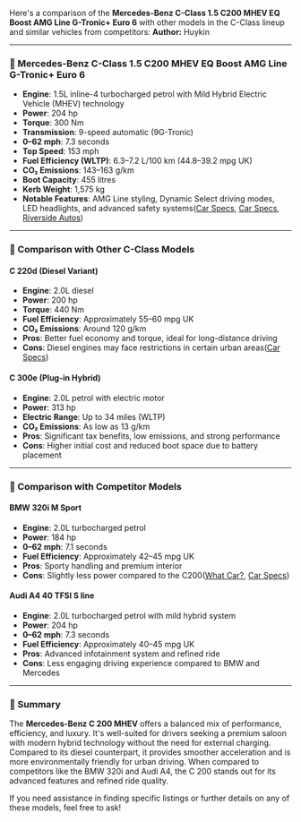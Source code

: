 Here's a comparison of the **Mercedes-Benz C-Class 1.5 C200 MHEV EQ Boost AMG Line G-Tronic+ Euro 6** with other models in the C-Class lineup and similar vehicles from competitors:
**Author:** Huykin

---

### 🔹 Mercedes-Benz C-Class 1.5 C200 MHEV EQ Boost AMG Line G-Tronic+ Euro 6

* **Engine**: 1.5L inline-4 turbocharged petrol with Mild Hybrid Electric Vehicle (MHEV) technology
* **Power**: 204 hp
* **Torque**: 300 Nm
* **Transmission**: 9-speed automatic (9G-Tronic)
* **0–62 mph**: 7.3 seconds
* **Top Speed**: 153 mph
* **Fuel Efficiency (WLTP)**: 6.3–7.2 L/100 km (44.8–39.2 mpg UK)
* **CO₂ Emissions**: 143–163 g/km
* **Boot Capacity**: 455 litres
* **Kerb Weight**: 1,575 kg
* **Notable Features**: AMG Line styling, Dynamic Select driving modes, LED headlights, and advanced safety systems([Car Specs][1], [Car Specs][2], [Riverside Autos][3])

---

### 🔹 Comparison with Other C-Class Models

#### **C 220d (Diesel Variant)**

* **Engine**: 2.0L diesel
* **Power**: 200 hp
* **Torque**: 440 Nm
* **Fuel Efficiency**: Approximately 55–60 mpg UK
* **CO₂ Emissions**: Around 120 g/km
* **Pros**: Better fuel economy and torque, ideal for long-distance driving
* **Cons**: Diesel engines may face restrictions in certain urban areas([Car Specs][1])

#### **C 300e (Plug-in Hybrid)**

* **Engine**: 2.0L petrol with electric motor
* **Power**: 313 hp
* **Electric Range**: Up to 34 miles (WLTP)
* **CO₂ Emissions**: As low as 13 g/km
* **Pros**: Significant tax benefits, low emissions, and strong performance
* **Cons**: Higher initial cost and reduced boot space due to battery placement

---

### 🔹 Comparison with Competitor Models

#### **BMW 320i M Sport**

* **Engine**: 2.0L turbocharged petrol
* **Power**: 184 hp
* **0–62 mph**: 7.1 seconds
* **Fuel Efficiency**: Approximately 42–45 mpg UK
* **Pros**: Sporty handling and premium interior
* **Cons**: Slightly less power compared to the C200([What Car?][4], [Car Specs][2])

#### **Audi A4 40 TFSI S line**

* **Engine**: 2.0L turbocharged petrol with mild hybrid system
* **Power**: 204 hp
* **0–62 mph**: 7.3 seconds
* **Fuel Efficiency**: Approximately 40–45 mpg UK
* **Pros**: Advanced infotainment system and refined ride
* **Cons**: Less engaging driving experience compared to BMW and Mercedes

---

### 🔹 Summary

The **Mercedes-Benz C 200 MHEV** offers a balanced mix of performance, efficiency, and luxury. It's well-suited for drivers seeking a premium saloon with modern hybrid technology without the need for external charging. Compared to its diesel counterpart, it provides smoother acceleration and is more environmentally friendly for urban driving. When compared to competitors like the BMW 320i and Audi A4, the C 200 stands out for its advanced features and refined ride quality.

If you need assistance in finding specific listings or further details on any of these models, feel free to ask!

[1]: https://www.car-specs.net/car/Mercedes-Benz-C-class-T-modell-%28S206%29/C-200-EQ-Boost-%28204-Hp%29-9G-TRONIC/40671?utm_source=chatgpt.com "Mercedes-Benz C-class (2021) C 200 EQ Boost (204 Hp) 9G-TRONIC Technical Specifications and Car Data, Engine Info and Performance"
[2]: https://www.car-specs.net/car/Mercedes-Benz-C-class-%28W206%29/C-200-EQ-Boost-%28204-Hp%29-9G-TRONIC/40679?utm_source=chatgpt.com "Mercedes-Benz C-class (2021) C 200 EQ Boost (204 Hp) 9G-TRONIC Technical Specifications and Car Data, Engine Info and Performance"
[3]: https://www.riversideautos.co.uk/product/292594-mercedes-benz-c-class-1-5-c200-mhev-eq-boost-amg-line-premium-g-tronic-euro-6-s-s-4dr/?utm_source=chatgpt.com "Mercedes-Benz C Class 1.5 C200 MHEV EQ Boost AMG Line (Premium) G-Tronic+ Euro 6 (s/s) 4dr - Riverside Autos"
[4]: https://www.whatcar.com/mercedes-benz/c-class/saloon/c200-amg-line-4dr-9g-tronic/98689?utm_source=chatgpt.com "Mercedes C-Class C200 AMG Line 4dr 9G-Tronic 2025 Review | What Car?"
